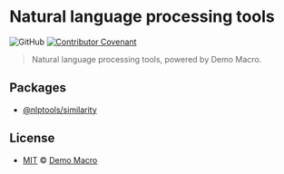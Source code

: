 # Natural language processing tools

![GitHub](https://img.shields.io/github/license/nlptools)
[![Contributor Covenant](https://img.shields.io/badge/Contributor%20Covenant-2.1-4baaaa.svg)](https://www.contributor-covenant.org/version/2/1/code_of_conduct/)

> Natural language processing tools, powered by Demo Macro.

## Packages

- [@nlptools/similarity](./packages/similarity/README.md)

## License

- [MIT](LICENSE) &copy; [Demo Macro](https://imst.xyz/)
